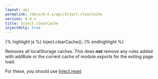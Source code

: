 ```yaml
---
layout: api
permalink: /docs/0.4.x/api/Inject.clearCache
version: 0.4.x
title: Inject.clearCache
injectOnly: true
---
```


{% highlight js %}
Inject.clearCache();
{% endhighlight %}

Removes all localStorage caches. This does **not** remove any rules added with addRule or the current cache of module.exports for the exiting page load.

For these, you should use [Inject.reset](/docs/0.4.x/api/Inject.reset)